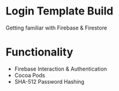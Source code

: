 # Login Template Build
Getting familiar with Firebase & Firestore

# Functionality
  - Firebase Interaction & Authentication
  - Cocoa Pods
  - SHA-512 Password Hashing
